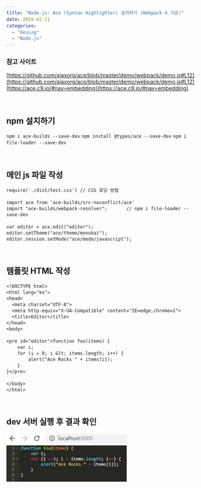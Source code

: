 ```yaml
---
title: "Node.js: Ace (Syntax Highlighter) 설치하기 (Webpack 4 기준)"
date: 2019-02-21
categories: 
  - "DevLog"
  - "Node.js"
---
```


### 참고 사이트[](https://github.com/ajaxorg/ace/blob/master/demo/webpack/demo.js#L12)

[https://github.com/ajaxorg/ace/blob/master/demo/webpack/demo.js#L12](https://github.com/ajaxorg/ace/blob/master/demo/webpack/demo.js#L12) [https://ace.c9.io/#nav=embedding](https://ace.c9.io/#nav=embedding)

 

## npm 설치하기

`npm i ace-builds --save-dev` `npm install @types/ace --save-dev` `npm i file-loader --save-dev`

 

## 메인 js 파일 작성

```
require('./dist/test.css') // CSS 로딩 방법

import ace from 'ace-builds/src-noconflict/ace'
import "ace-builds/webpack-resolver";       // npm i file-loader --save-dev

var editor = ace.edit("editor");
editor.setTheme("ace/theme/monokai");
editor.session.setMode("ace/mode/javascript");
```

 

## 템플릿 HTML 작성

```
<!DOCTYPE html>
<html lang="ko">
<head>
  <meta charset="UTF-8">
  <meta http-equiv="X-UA-Compatible" content="IE=edge,chrome=1">
  <title>Editor</title>
</head>
<body>

<pre id="editor">function foo(items) {
    var i;
    for (i = 0; i &lt; items.length; i++) {
        alert("Ace Rocks " + items[i]);
    }
}</pre>

</body>
</html>

```

 

## dev 서버 실행 후 결과 확인

 ![](/assets/img/wp-content/uploads/2019/02/ace.png)
